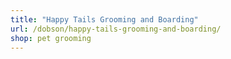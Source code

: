 ```yaml
---
title: "Happy Tails Grooming and Boarding"
url: /dobson/happy-tails-grooming-and-boarding/
shop: pet grooming
---
```

